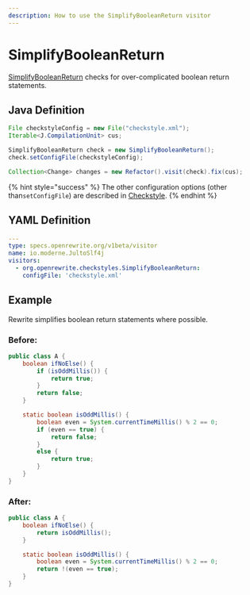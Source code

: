 ```yaml
---
description: How to use the SimplifyBooleanReturn visitor
---
```


# SimplifyBooleanReturn

[SimplifyBooleanReturn](https://checkstyle.sourceforge.io/config_coding.html#SimplifyBooleanReturn) checks for over-complicated boolean return statements.

## Java Definition

```java
File checkstyleConfig = new File("checkstyle.xml");
Iterable<J.CompilationUnit> cus;

SimplifyBooleanReturn check = new SimplifyBooleanReturn();
check.setConfigFile(checkstyleConfig);

Collection<Change> changes = new Refactor().visit(check).fix(cus);
```

{% hint style="success" %}
The other configuration options \(other than`setConfigFile`\) are described in [Checkstyle](./#configuration-options).
{% endhint %}

## YAML Definition

```yaml
---
type: specs.openrewrite.org/v1beta/visitor
name: io.moderne.JultoSlf4j
visitors:
  - org.openrewrite.checkstyles.SimplifyBooleanReturn:
    configFile: 'checkstyle.xml'
```

## Example

Rewrite simplifies boolean return statements where possible.

### Before:

```java
public class A {
    boolean ifNoElse() {
        if (isOddMillis()) {
            return true;
        }
        return false;
    }

    static boolean isOddMillis() {
        boolean even = System.currentTimeMillis() % 2 == 0;
        if (even == true) {
            return false;
        }
        else {
            return true;
        }
    }
}
```

### After:

```java
public class A {
    boolean ifNoElse() {
        return isOddMillis();
    }

    static boolean isOddMillis() {
        boolean even = System.currentTimeMillis() % 2 == 0;
        return !(even == true);
    }
}
```

